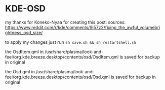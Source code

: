 # KDE-OSD


my thanks for Koneko-Nyaa for creating this post:
sources: https://www.reddit.com/r/kde/comments/9j57z2/fixing_the_awful_volumebrightness_osd_size/

to apply my changes just run `sh save.sh && sh restartshell.sh`

the OsdItem.qml in /usr/share/plasma/look-and-feel/org.kde.breeze.desktop/contents/osd/OsdItem.qml is saved for backup in original

the Osd.qml in /usr/share/plasma/look-and-feel/org.kde.breeze.desktop/contents/osd/Osd.qml is saved for backup in original